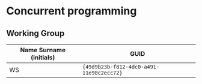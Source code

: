 # Concurrent programming

## Working Group

| Name Surname (initials) | GUID                                     |
| ----------------------- | ---------------------------------------- |
| WS                      | `{49d9b23b-f812-4dc0-a491-11e98c2ecc72}` |
